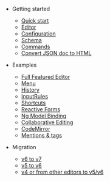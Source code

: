 - Getting started

  - [Quick start](quickstart.md)
  - [Editor](editor.md)
  - [Configuration](configuration.md)
  - [Schema](schema.md)
  - [Commands](commands.md)
  - [Convert JSON doc to HTML](doc-html-doc.md)

- Examples

  - [Full Featured Editor](full-featured-editor.md)
  - [Menu](menu.md)
  - [History](history.md)
  - [InputRules](input-rules.md)
  - [Shortcuts](shortcuts.md)
  - [Reactive Forms](reactive-forms.md)
  - [Ng Model Binding](ng-model.md)
  - [Collaborative Editing](collab.md)
  - [CodeMirror](codemirror.md)
  - [Mentions & tags](mentions.md)

- Migration

  - [v6 to v7](migration-6-7.md)
  - [v5 to v6](migration-5-6.md)
  - [v4 or from other editors to v5/v6 ](migration.md)
